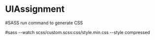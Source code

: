 # UIAssignment

#SASS run command to generate CSS

#sass --watch scss/custom.scss:css/style.min.css --style compressed
